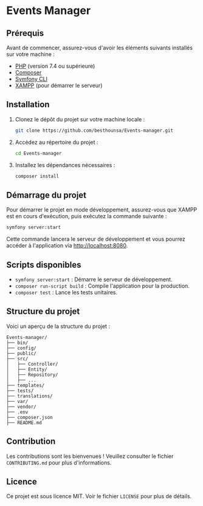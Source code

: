# Events Manager

## Prérequis

Avant de commencer, assurez-vous d'avoir les éléments suivants installés sur votre machine :

- [PHP](https://www.php.net/) (version 7.4 ou supérieure)
- [Composer](https://getcomposer.org/)
- [Symfony CLI](https://symfony.com/download)
- [XAMPP](https://www.apachefriends.org/index.html) (pour démarrer le serveur)

## Installation

1. Clonez le dépôt du projet sur votre machine locale :

    ```bash
    git clone https://github.com/besthounsa/Events-manager.git
    ```

2. Accédez au répertoire du projet :

    ```bash
    cd Events-manager
    ```

3. Installez les dépendances nécessaires :

    ```bash
    composer install
    ```

## Démarrage du projet

Pour démarrer le projet en mode développement, assurez-vous que XAMPP est en cours d'exécution, puis exécutez la commande suivante :

```bash
symfony server:start
```

Cette commande lancera le serveur de développement et vous pourrez accéder à l'application via [http://localhost:8080](http://localhost:8080).

## Scripts disponibles

- `symfony server:start` : Démarre le serveur de développement.
- `composer run-script build` : Compile l'application pour la production.
- `composer test` : Lance les tests unitaires.

## Structure du projet

Voici un aperçu de la structure du projet :

```
Events-manager/
├── bin/
├── config/
├── public/
├── src/
│   ├── Controller/
│   ├── Entity/
│   ├── Repository/
│   ├── ...
├── templates/
├── tests/
├── translations/
├── var/
├── vendor/
├── .env
├── composer.json
├── README.md
```

## Contribution

Les contributions sont les bienvenues ! Veuillez consulter le fichier `CONTRIBUTING.md` pour plus d'informations.

## Licence

Ce projet est sous licence MIT. Voir le fichier `LICENSE` pour plus de détails.